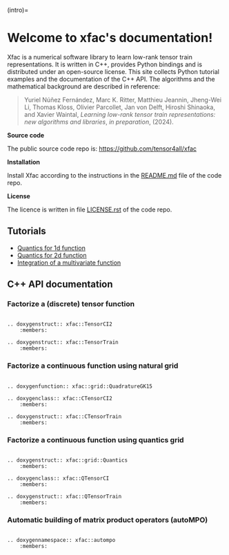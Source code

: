 (intro)=

# Welcome to xfac's documentation!

Xfac is a numerical software library to learn low-rank tensor train representations.
It is written in C++, provides Python bindings and is distributed under an open-source license.
This site collects Python tutorial examples and the documentation of the C++ API.
The algorithms and the mathematical background are described in reference:

> Yuriel Núñez Fernández, Marc K. Ritter, Matthieu Jeannin, Jheng-Wei Li, Thomas Kloss, Olivier Parcollet, Jan von Delft, Hiroshi Shinaoka, and Xavier Waintal, 
> *Learning low-rank tensor train representations: new algorithms and libraries*, *in preparation*, (2024).


**Source code**

The public source code repo is: https://github.com/tensor4all/xfac

**Installation**

Install Xfac according to the instructions in the [README.md](https://github.com/tensor4all/xfac/blob/main/README.md) file of the code repo.

**License**

The licence is written in file [LICENSE.rst](https://github.com/tensor4all/xfac/blob/main/LICENSE.rst) of the code repo.


## Tutorials

* [Quantics for 1d function](/tutorial-python/quantics1d)
* [Quantics for 2d function](/tutorial-python/quantics2d)
* [Integration of a multivariate function](/tutorial-python/integral_nd)

## C++ API documentation

### Factorize a (discrete) tensor function

```{eval-rst}

.. doxygenstruct:: xfac::TensorCI2
    :members:

.. doxygenstruct:: xfac::TensorTrain
    :members:
```

### Factorize a continuous function using natural grid

```{eval-rst}

.. doxygenfunction:: xfac::grid::QuadratureGK15

.. doxygenclass:: xfac::CTensorCI2
    :members:

.. doxygenstruct:: xfac::CTensorTrain
    :members:
```

### Factorize a continuous function using quantics grid

```{eval-rst}

.. doxygenstruct:: xfac::grid::Quantics
    :members:

.. doxygenclass:: xfac::QTensorCI
    :members:

.. doxygenstruct:: xfac::QTensorTrain
    :members:
```

### Automatic building of matrix product operators (autoMPO)

```{eval-rst}

.. doxygennamespace:: xfac::autompo
    :members:
```

